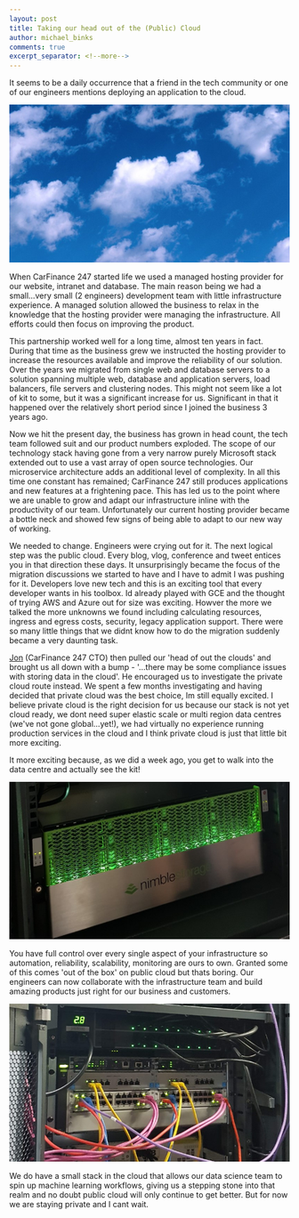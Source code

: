 ```yaml
---
layout: post
title: Taking our head out of the (Public) Cloud
author: michael_binks
comments: true
excerpt_separator: <!--more-->
---
```


It seems to be a daily occurrence that a friend in the tech community or one of our engineers mentions deploying an application to the cloud. 

![A cloud...](/images/cloud.jpg)
<!--more-->

When CarFinance 247 started life we used a managed hosting provider for our website, intranet and database. The main reason being we had a small...very small (2 engineers) development team with little infrastructure experience. A managed solution allowed the business to relax in the knowledge that the hosting provider were managing the infrastructure. All efforts could then focus on improving the product.

This partnership worked well for a long time, almost ten years in fact. During that time as the business grew we instructed the hosting provider to increase the resources available and improve the reliability of our solution. Over the years we migrated from single web and database servers to a solution spanning multiple web, database and application servers, load balancers, file servers and clustering nodes. This might not seem like a lot of kit to some, but it was a significant increase for us. Significant in that it happened over the relatively short period since I joined the business 3 years ago. 

Now we hit the present day, the business has grown in head count, the tech team followed suit and our product numbers exploded. The scope of our technology stack having gone from a very narrow purely Microsoft stack extended out to use a vast array of open source technologies. Our microservice architecture adds an additional level of complexity. In all this time one constant has remained; CarFinance 247 still produces applications and new features at a frightening pace. This has led us to the point where we are unable to grow and adapt our infrastructure inline with the productivity of our team. Unfortunately our current hosting provider became a bottle neck and showed few signs of being able to adapt to our new way of working.

We needed to change. Engineers were crying out for it. The next logical step was the public cloud. Every blog, vlog, conference and tweet entices you in that direction these days. It unsurprisingly became the focus of the migration discussions we started to have and I have to admit I was pushing for it. Developers love new tech and this is an exciting tool that every developer wants in his toolbox. Id already played with GCE and the thought of trying AWS and Azure out for size was exciting. Howver the more we talked the more unknowns we found including calculating resources, ingress and egress costs, security, legacy application support. There were so many little things that we didnt know how to do the migration suddenly became a very daunting task. 

[Jon](/authors/jonathan_wilson/) (CarFinance 247 CTO) then pulled our 'head of out the clouds' and brought us all down with a bump - '…there may be some compliance issues with storing data in the cloud'. He encouraged us to investigate the private cloud route instead. We spent a few months investigating and having decided that private cloud was the best choice, Im still equally excited. I believe private cloud is the right decision for us because our stack is not yet cloud ready, we dont need super elastic scale or multi region data centres (we've not gone global...yet!), we had virtually no experience running production services in the cloud and I think private cloud is just that little bit more exciting.

It more exciting because, as we did a week ago, you get to walk into the data centre and actually see the kit! 

![Data Centre SAN](/images/nimble-san.jpg)

You have full control over every single aspect of your infrastructure so automation, reliability, scalability, monitoring are ours to own. Granted some of this comes 'out of the box' on public cloud but thats boring. Our engineers can now collaborate with the infrastructure team and build amazing products just right for our business and customers.

![Data Centre Switch](/images/switch-port.jpg)

We do have a small stack in the cloud that allows our data science team to spin up machine learning workflows, giving us a stepping stone into that realm and no doubt public cloud will only continue to get better. But for now we are staying private and I cant wait.
